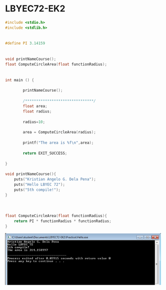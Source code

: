 # LBYEC72-EK2
```c
#include <stdio.h>
#include <stdlib.h>


#define PI 3.14159


void printNameCourse();
float ComputeCircleArea(float functionRadius);


int main () {
	
		printNameCourse();
		
		/*******************************/
		float area;
		float radius;
		
		radius=10;
		
		area = ComputeCircleArea(radius);
		
		printf("The area is %f\n",area);
		
		return EXIT_SUCCESS;

}

void printNameCourse(){
	puts("Kristian Angelo G. Dela Pena");
	puts("Hello LBYEC 72");
	puts("5th compile!");
}



float ComputeCircleArea(float functionRadius){
	return PI * functionRadius * functionRadius;
}
```
![screenshot](https://github.com/kristiandelapena/LBYEC72/blob/master/Screenshot.PNG)
